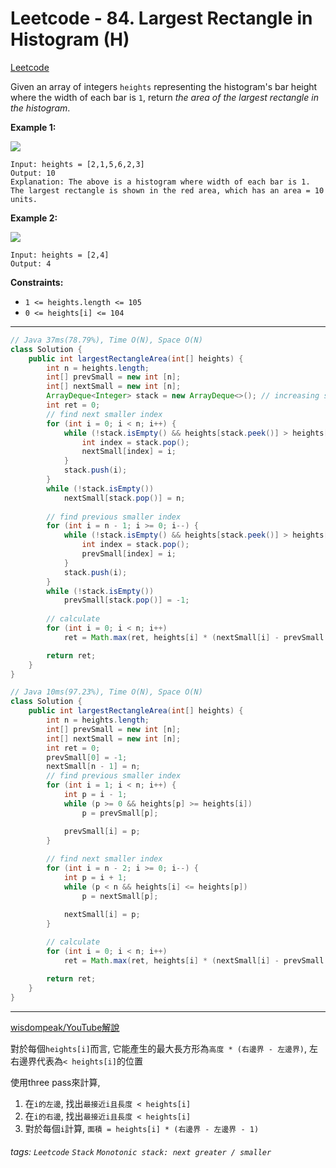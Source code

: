 # Leetcode - 84. Largest Rectangle in Histogram (H)

[Leetcode](https://leetcode.com/problems/largest-rectangle-in-histogram/description/)

Given an array of integers `heights` representing the histogram's bar height where the width of each bar is `1`, return _the area of the largest rectangle in the histogram_.

**Example 1:**

![](https://assets.leetcode.com/uploads/2021/01/04/histogram.jpg)
```
Input: heights = [2,1,5,6,2,3]
Output: 10
Explanation: The above is a histogram where width of each bar is 1.
The largest rectangle is shown in the red area, which has an area = 10 units.
```
**Example 2:**

![](https://assets.leetcode.com/uploads/2021/01/04/histogram-1.jpg)
```
Input: heights = [2,4]
Output: 4
```
**Constraints:**

-   `1 <= heights.length <= 105`
-   `0 <= heights[i] <= 104`

---
```java
// Java 37ms(78.79%), Time O(N), Space O(N)
class Solution {
    public int largestRectangleArea(int[] heights) {
        int n = heights.length;
        int[] prevSmall = new int [n];
        int[] nextSmall = new int [n];
        ArrayDeque<Integer> stack = new ArrayDeque<>(); // increasing stack
        int ret = 0;
        // find next smaller index
        for (int i = 0; i < n; i++) {
            while (!stack.isEmpty() && heights[stack.peek()] > heights[i]) {
                int index = stack.pop();
                nextSmall[index] = i;
            }
            stack.push(i);
        }
        while (!stack.isEmpty())
            nextSmall[stack.pop()] = n;
        
        // find previous smaller index
        for (int i = n - 1; i >= 0; i--) {
            while (!stack.isEmpty() && heights[stack.peek()] > heights[i]) {
                int index = stack.pop();
                prevSmall[index] = i;
            }
            stack.push(i);
        }
        while (!stack.isEmpty())
            prevSmall[stack.pop()] = -1;
        
        // calculate
        for (int i = 0; i < n; i++)
            ret = Math.max(ret, heights[i] * (nextSmall[i] - prevSmall[i] - 1));

        return ret;
    }
}
```


```java
// Java 10ms(97.23%), Time O(N), Space O(N)
class Solution {
    public int largestRectangleArea(int[] heights) {
        int n = heights.length;
        int[] prevSmall = new int [n];
        int[] nextSmall = new int [n];
        int ret = 0;
        prevSmall[0] = -1;
        nextSmall[n - 1] = n;
        // find previous smaller index
        for (int i = 1; i < n; i++) {
            int p = i - 1;
            while (p >= 0 && heights[p] >= heights[i])
                p = prevSmall[p];

            prevSmall[i] = p;
        }
        
        // find next smaller index
        for (int i = n - 2; i >= 0; i--) {
            int p = i + 1;
            while (p < n && heights[i] <= heights[p])
                p = nextSmall[p];

            nextSmall[i] = p;
        }
        
        // calculate
        for (int i = 0; i < n; i++)
            ret = Math.max(ret, heights[i] * (nextSmall[i] - prevSmall[i] - 1));

        return ret;
    }
}
```
---

[wisdompeak/YouTube解說](https://www.youtube.com/watch?v=mesaogfSjD4)

對於每個`heights[i]`而言, 它能產生的最大長方形為`高度 * (右邊界 - 左邊界)`,
左右邊界代表為`< heights[i]`的位置

使用three pass來計算, 
1. 在`i的左邊`, 找出`最接近i且長度 < heights[i]`
2. 在`i的右邊`, 找出`最接近i且長度 < heights[i]`
3. 對於每個`i`計算, `面積 = heights[i] * (右邊界 - 左邊界 - 1)`

###### tags: `Leetcode` `Stack` `Monotonic stack: next greater / smaller`